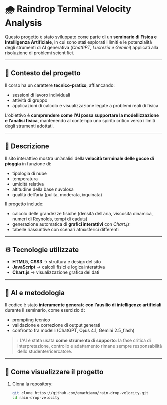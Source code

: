 # 🌧️ Raindrop Terminal Velocity Analysis

Questo progetto è stato sviluppato come parte di un **seminario di Fisica e Intelligenza Artificiale**, in cui sono stati esplorati i limiti e le potenzialità degli strumenti di AI generativa (*ChatGPT, Lucrezia e Gemini*) applicati alla risoluzione di problemi scientifici.

---

## 📖 Contesto del progetto
Il corso ha un carattere **tecnico-pratico**, affiancando:
- sessioni di lavoro individuali  
- attività di gruppo  
- applicazioni di calcolo e visualizzazione legate a problemi reali di fisica  

L’obiettivo è **comprendere come l’AI possa supportare la modellizzazione e l’analisi fisica**, mantenendo al contempo uno spirito critico verso i limiti degli strumenti adottati.

---

## 🧪 Descrizione
Il sito interattivo mostra un’analisi della **velocità terminale delle gocce di pioggia** in funzione di:
- tipologia di nube  
- temperatura  
- umidità relativa  
- altitudine della base nuvolosa  
- qualità dell’aria (pulita, moderata, inquinata)  

Il progetto include:
- calcolo delle grandezze fisiche (densità dell’aria, viscosità dinamica, numeri di Reynolds, tempi di caduta)  
- generazione automatica di **grafici interattivi** con *Chart.js*  
- tabelle riassuntive con scenari atmosferici differenti  

---

## ⚙️ Tecnologie utilizzate
- **HTML5**, **CSS3** → struttura e design del sito  
- **JavaScript** → calcoli fisici e logica interattiva  
- **Chart.js** → visualizzazione grafica dei dati  

---

## 🤖 AI e metodologia
Il codice è stato **interamente generato con l’ausilio di intelligenze artificiali** durante il seminario, come esercizio di:
- prompting tecnico  
- validazione e correzione di output generati  
- confronto fra modelli (ChatGPT, Opus 4.1, Gemini 2.5_flash)  

> ℹ️ L’AI è stata usata **come strumento di supporto**: la fase critica di interpretazione, controllo e adattamento rimane sempre responsabilità dello studente/ricercatore.

---

## 🚀 Come visualizzare il progetto
1. Clona la repository:  
   ```bash
   git clone https://github.com/emachiamu/rain-drop-velocity.git
   cd rain-drop-velocity
